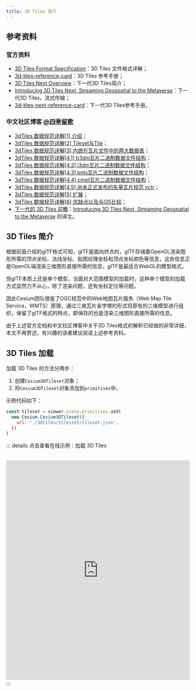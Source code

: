 ```yaml
---
title: 3D Tiles 简介
---
```


## 参考资料

### 官方资料
- [3D Tiles Format Specification](https://github.com/CesiumGS/3d-tiles/tree/main/specification)：3D Tiles 文件格式详解；
- [3d-tiles-reference-card](https://github.com/CesiumGS/3d-tiles/blob/main/3d-tiles-reference-card.pdf)：3D Tiles 参考手册；
- [3D Tiles Next Overview](https://github.com/CesiumGS/3d-tiles/tree/main/next)：下一代3D Tiles简介；
- [Introducing 3D Tiles Next, Streaming Geospatial to the Metaverse](https://cesium.com/blog/2021/11/10/introducing-3d-tiles-next/)：下一代3D Tiles，流式传输；
- [3d-tiles-next-reference-card](https://github.com/CesiumGS/3d-tiles/blob/main/next/3d-tiles-next-reference-card.pdf)：下一代3D TIles参考手册。
### 中文社区博客 [@四季留歌](https://www.cnblogs.com/onsummer/)
- [3dTiles 数据规范详解[1] 介绍](https://www.cnblogs.com/onsummer/p/12799366.html)；
- [3dTiles 数据规范详解[2] Tileset与Tile](https://www.cnblogs.com/onsummer/p/13128682.html)；
- [3dTiles 数据规范详解[3] 内嵌在瓦片文件中的两大数据表](https://www.cnblogs.com/onsummer/p/13200906.html)；
- [3dTiles 数据规范详解[4.1] b3dm瓦片二进制数据文件结构](https://www.cnblogs.com/onsummer/p/13252896.html)；
- [3dTiles 数据规范详解[4.2] i3dm瓦片二进制数据文件结构](https://www.cnblogs.com/onsummer/p/13252897.html)；
- [3dTiles 数据规范详解[4.3] pnts瓦片二进制数据文件结构](https://www.cnblogs.com/onsummer/p/13252898.html)；
- [3dTiles 数据规范详解[4.4] cmpt瓦片二进制数据文件结构](https://www.cnblogs.com/onsummer/p/13296885.html)；
- [3dTiles 数据规范详解[4.5] 尚未正式发布的矢量瓦片规范 vctr](https://www.cnblogs.com/onsummer/p/13296887.html)；
- [3dTiles 数据规范详解[5] 扩展](https://www.cnblogs.com/onsummer/p/14886996.html)；
- [3dTiles 数据规范详解[6] 优缺点以及与I3S比较](https://www.cnblogs.com/onsummer/p/15559350.html)；
- [下一代的 3D Tiles 前瞻](https://www.cnblogs.com/onsummer/p/15596476.html)：[Introducing 3D Tiles Next, Streaming Geospatial to the Metaverse](https://cesium.com/blog/2021/11/10/introducing-3d-tiles-next/) 的译文。

## 3D Tiles 简介

根据前面介绍的glTF格式可知，glTF是面向终点的，glTF存储着OpenGL渲染图形所需的顶点坐标、法线坐标、贴图纹理坐标和顶点坐标颜色等信息，这些信息正是OpenGL端渲染三维图形直接所需的信息，glTF是最适合WebGL的模型格式。

但glTF本质上还是单个模型，当面对大范围模型的加载时，这种单个模型的加载方式显然力不从心，除了渲染问题，还有坐标定位等问题。

因此Cesium团队借鉴了OGC规范中的Web地图瓦片服务（Web Map Tile Service，WMTS）原理，通过三维瓦片金字塔的形式将原有的三维模型进行组织，保留了glTF格式的特点，即保存的也是渲染三维图形直接所需的信息。

由于上述官方文档和中文社区博客中关于3D Tiles格式的解析已经做的非常详细，本文不再赘述，有兴趣的读者建议阅读上述参考资料。

## 3D Tiles 加载

加载 3D Tiles 的方法分两步：
1. 创建`Cesium3DTileset`对象；
2. 将`Cesium3DTileset`对象添加到`primitives`中。

示例代码如下：

```javascript
const tileset = viewer.scene.primitives.add(
  new Cesium.Cesium3DTileset({
    url: './3dtiles/tilesset/tileset.json',
  })
)
```

::: details 点击查看在线示例：加载 3D Tiles

<br/>
 <iframe
 height=600 
 width=100% 
 src="https://syzdev.cn/cesium-docs-demo/3dtiles.html" 
 frameborder=0 >
 </iframe>
:::

